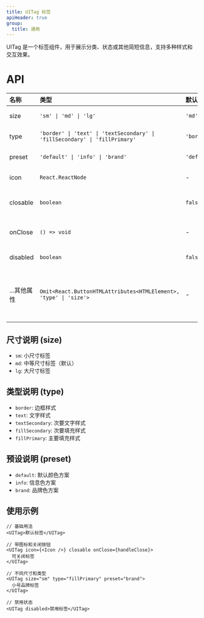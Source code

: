 ```yaml
---
title: UITag 标签
apiHeader: true
group:
  title: 通用
---
```


UITag 是一个标签组件，用于展示分类、状态或其他简短信息，支持多种样式和交互效果。

<code src="./example/demo1.tsx"></code>

# API

| 名称        | 类型                                                                        | 默认值      | 描述                            |
| :---------- | :-------------------------------------------------------------------------- | :---------- | :------------------------------ |
| size        | `'sm' \| 'md' \| 'lg'`                                                      | `'md'`      | 标签尺寸                        |
| type        | `'border' \| 'text' \| 'textSecondary' \| 'fillSecondary' \| 'fillPrimary'` | `'border'`  | 标签样式类型                    |
| preset      | `'default' \| 'info' \| 'brand'`                                            | `'default'` | 预设颜色方案                    |
| icon        | `React.ReactNode`                                                           | -           | 标签前缀图标                    |
| closable    | `boolean`                                                                   | `false`     | 是否显示关闭按钮                |
| onClose     | `() => void`                                                                | -           | 关闭按钮点击回调                |
| disabled    | `boolean`                                                                   | `false`     | 是否禁用标签                    |
| ...其他属性 | `Omit<React.ButtonHTMLAttributes<HTMLElement>, 'type' \| 'size'>`           | -           | 支持所有标准的 button HTML 属性 |

## 尺寸说明 (size)

- `sm`: 小尺寸标签
- `md`: 中等尺寸标签（默认）
- `lg`: 大尺寸标签

## 类型说明 (type)

- `border`: 边框样式
- `text`: 文字样式
- `textSecondary`: 次要文字样式
- `fillSecondary`: 次要填充样式
- `fillPrimary`: 主要填充样式

## 预设说明 (preset)

- `default`: 默认颜色方案
- `info`: 信息色方案
- `brand`: 品牌色方案

## 使用示例

```tsx | pure
// 基础用法
<UITag>默认标签</UITag>

// 带图标和关闭按钮
<UITag icon={<Icon />} closable onClose={handleClose}>
  可关闭标签
</UITag>

// 不同尺寸和类型
<UITag size="sm" type="fillPrimary" preset="brand">
  小号品牌标签
</UITag>

// 禁用状态
<UITag disabled>禁用标签</UITag>
```
